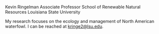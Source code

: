 Kevin Ringelman
Associate Professor
School of Renewable Natural Resources
Louisiana State University

My research focuses on the ecology and management of North American waterfowl.  I can be reached at kringe2@lsu.edu.

